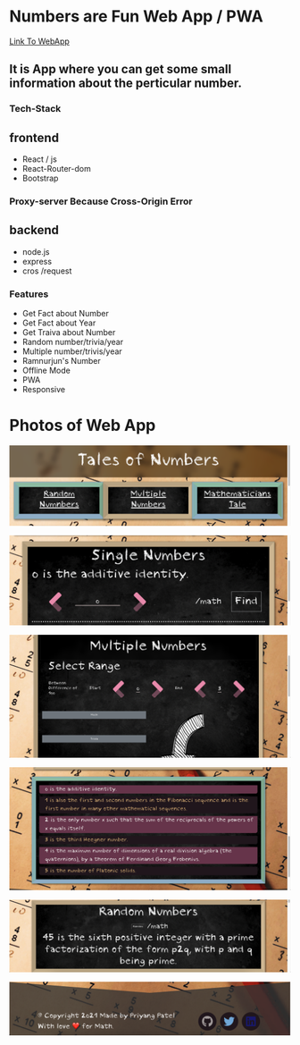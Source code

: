 # Numbers are Fun Web App / PWA

[Link To WebApp](https://tales-of-numbers-git-master-priyang12.vercel.app/Random "WebApp Link")


## It is App where you can get some small information about the perticular number.

### Tech-Stack

## frontend
- React / js
- React-Router-dom
- Bootstrap

### Proxy-server Because Cross-Origin Error
## backend
- node.js
- express
- cros /request

### Features
- Get Fact about Number
- Get Fact about Year
- Get Traiva about Number
- Random number/trivia/year
- Multiple number/trivis/year
- Ramnurjun's Number
- Offline Mode 
- PWA
- Responsive

# Photos of Web App

![Navbar](https://github.com/priyang12/Numbers-are-Fun/blob/master/screenshot/Screenshot%202022-01-06%20at%209.24.43%20PM.png)

![Home](https://github.com/priyang12/Numbers-are-Fun/blob/master/screenshot/Screenshot%202022-01-06%20at%209.25.10%20PM.png)

![Multiple](https://github.com/priyang12/Numbers-are-Fun/blob/master/screenshot/Screenshot%202022-01-06%20at%209.25.53%20PM.png)

![MultipleList](https://github.com/priyang12/Numbers-are-Fun/blob/master/screenshot/Screenshot%202022-01-06%20at%209.25.59%20PM.png)

![Random](https://github.com/priyang12/Numbers-are-Fun/blob/master/screenshot/Screenshot%202022-01-06%20at%209.26.18%20PM.png)

![Footer](https://github.com/priyang12/Numbers-are-Fun/blob/master/screenshot/Screenshot%202022-01-06%20at%209.25.18%20PM.png)